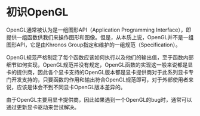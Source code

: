 # 初识OpenGL

OpenGL通常被认为是一组图形API（Application Programming Interface），即提供一组函数供我们来操作图形和图像。但是，从本质上说，OpenGL并不是一组图形API，它是由Khronos Group指定和维护的一组规范（Specification）。

OpenGL规范严格制定了每个函数应该如何执行以及他们的输出值，至于函数内部细节如何实现，OpenGL规范并没有规定，OpenGL函数的实现这一般来说都是显卡的提供商，因此各个显卡支持的OpenGL版本都是显卡提供商对于此系列显卡专门开发支持的，只要函数的作用和输出符合OpenGL规范即可，对于外部使用者来说，应该是体会不到不同显卡OpenGL版本差异的。

由于OpenGL主要用显卡提供商，因此如果遇到一个OpenGL的bug时，通常可以通过更新显卡驱动来尝试解决。

